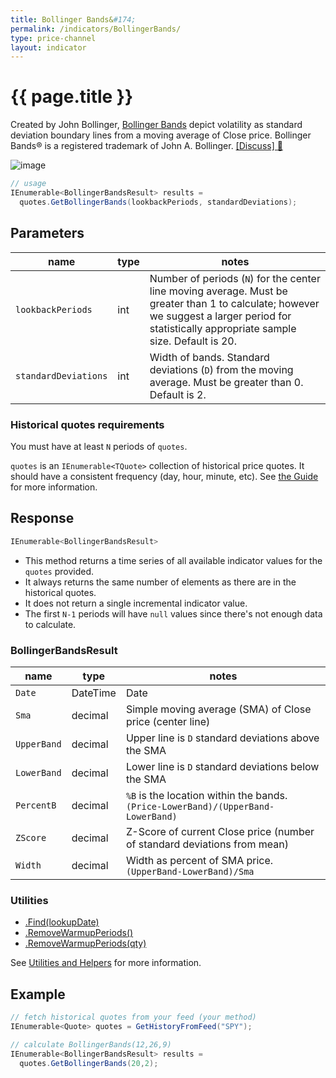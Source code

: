 ```yaml
---
title: Bollinger Bands&#174;
permalink: /indicators/BollingerBands/
type: price-channel
layout: indicator
---
```


# {{ page.title }}

Created by John Bollinger, [Bollinger Bands](https://en.wikipedia.org/wiki/Bollinger_Bands) depict volatility as standard deviation boundary lines from a moving average of Close price.  Bollinger Bands&#174; is a registered trademark of John A. Bollinger.
[[Discuss] :speech_balloon:]({{site.github.repository_url}}/discussions/267 "Community discussion about this indicator")

![image]({{site.charturl}}/BollingerBands.png)

```csharp
// usage
IEnumerable<BollingerBandsResult> results =
  quotes.GetBollingerBands(lookbackPeriods, standardDeviations);  
```

## Parameters

| name | type | notes
| -- |-- |--
| `lookbackPeriods` | int | Number of periods (`N`) for the center line moving average.  Must be greater than 1 to calculate; however we suggest a larger period for statistically appropriate sample size.  Default is 20.
| `standardDeviations` | int | Width of bands.  Standard deviations (`D`) from the moving average.  Must be greater than 0.  Default is 2.

### Historical quotes requirements

You must have at least `N` periods of `quotes`.

`quotes` is an `IEnumerable<TQuote>` collection of historical price quotes.  It should have a consistent frequency (day, hour, minute, etc).  See [the Guide]({{site.baseurl}}/guide/#historical-quotes) for more information.

## Response

```csharp
IEnumerable<BollingerBandsResult>
```

- This method returns a time series of all available indicator values for the `quotes` provided.
- It always returns the same number of elements as there are in the historical quotes.
- It does not return a single incremental indicator value.
- The first `N-1` periods will have `null` values since there's not enough data to calculate.

### BollingerBandsResult

| name | type | notes
| -- |-- |--
| `Date` | DateTime | Date
| `Sma` | decimal | Simple moving average (SMA) of Close price (center line)
| `UpperBand` | decimal | Upper line is `D` standard deviations above the SMA
| `LowerBand` | decimal | Lower line is `D` standard deviations below the SMA
| `PercentB` | decimal | `%B` is the location within the bands.  `(Price-LowerBand)/(UpperBand-LowerBand)`
| `ZScore` | decimal | Z-Score of current Close price (number of standard deviations from mean)
| `Width` | decimal | Width as percent of SMA price.  `(UpperBand-LowerBand)/Sma`

### Utilities

- [.Find(lookupDate)]({{site.baseurl}}/utilities#find-indicator-result-by-date)
- [.RemoveWarmupPeriods()]({{site.baseurl}}/utilities#remove-warmup-periods)
- [.RemoveWarmupPeriods(qty)]({{site.baseurl}}/utilities#remove-warmup-periods)

See [Utilities and Helpers]({{site.baseurl}}/utilities#utilities-for-indicator-results) for more information.

## Example

```csharp
// fetch historical quotes from your feed (your method)
IEnumerable<Quote> quotes = GetHistoryFromFeed("SPY");

// calculate BollingerBands(12,26,9)
IEnumerable<BollingerBandsResult> results =
  quotes.GetBollingerBands(20,2);
```
